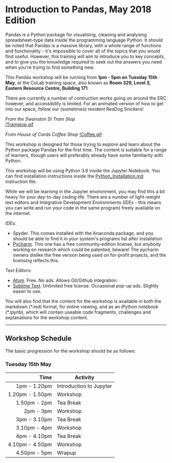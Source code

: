# Introduction to Pandas, May 2018 Edition

Pandas is a Python package for visualising, cleaning and analysing spreadsheet-type data inside the programming language Python. It should be noted that Pandas is a massive library, with a whole range of functions and functionality - it's impossible to cover all of the topics that you would find useful. However, this training will aim to introduce you to key concepts, and to give you the knowledge required to seek out the answers you need when you're trying to find something new.  

This Pandas workshop will be running from **1pm - 5pm on Tuesday 15th May**, at the CoLab training space, also known as __Room 329, Level 3, Eastern Resource Centre, Building 171__. 

There are currently a number of contruction works going on around the ERC however, and accessibility is limited. For an animated version of how to get into our space, follow our (sometimes) resident ResDog Snickers!

*From the Swanston St Tram Stop*  
[!Tramstop.gif](https://github.com/resbaz/Pandas_May2018/blob/master/Swanston%20tram%20to%20colab.gif)

*From House of Cards Coffee Shop*
[!Coffee.gif](https://github.com/resbaz/Pandas_May2018/blob/master/House%20of%20Cards%20to%20Colab.gif)


This workshop is designed for those trying to explore and learn about the Python package Pandas for the first time. The content is suitable for a range of learners, though users will preferably already have some familiarity with Python. 

This workshop will be using Python 3.6 inside the Jupyter Notebook. You can find installation instructions inside the 
[Python_Installation.md](https://github.com/resbaz/Sept2017_PandasWorkshop/blob/master/Python_installation.md)
instruction file. 

While we will be learning in the Jupyter environment, you may find this a bit heavy for your day-to-day coding life. 
There are a number of light-weight text editors and Integrative Development Environments (IDEs - this means you can write and 
run your code in the same program) freely available on the internet.

IDEs:
- Spyder. This comes installed with the Anaconda package, and you should be able to find it in your system's programs list after installation
- [Pycharm](https://www.jetbrains.com/pycharm/). This one has a free community-edition license, but anybody working on research which could be patented, beware! The pycharm owners dislike the free version being used on for-profit projects, and the licensing reflects this.

Text Editors:
- [Atom](https://atom.io/). Free. No ads. Allows Git/Github integration.
- [Sublime Text](https://www.sublimetext.com/). Unlimited free license. Occasional pop-up ads. Slightly easier to use.

You will also find that the content for the workshop is available in both the markdown (\*.md) format, for online viewing, and as an iPython notebook (\*.ipynb), which will contain useable code fragments, challenges and explanations for the workshop content.

---

## Workshop Schedule

The basic progression for the workshop should be as follows:

### Tuesday 15th May

|Time| Activity|
|---:|---|
|1pm - 1.20pm|Introduction to Jupyter|
|1.20pm - 1.50pm|Workshop|
|1.50pm - 2pm|Tea Break|
|2pm - 3pm|Workshop|
|3pm - 3.10pm|Tea Break|
|3.10pm - 4pm|Workshop|
|4pm - 4.10pm|Tea Break|
|4.10pm - 4.50pm|Workshop|
|4.50pm - 5pm|Wrapup|
